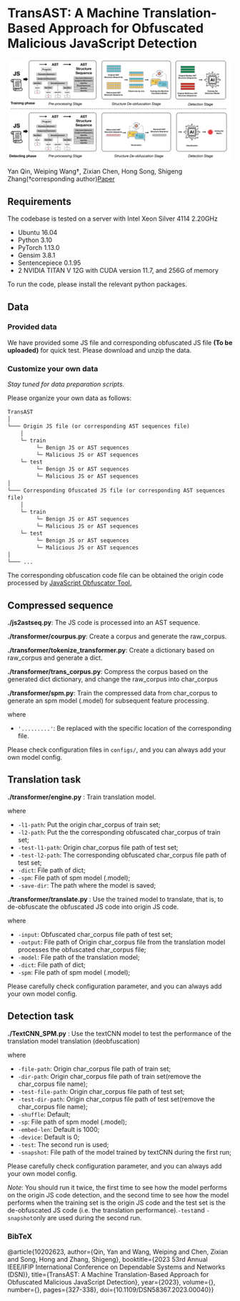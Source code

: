 # TransAST: A Machine Translation-Based Approach for Obfuscated Malicious JavaScript Detection

![](https://github.com/xiyan19/TransAST/blob/main/docs/overview_page-0001.jpg)

Yan Qin, Weiping Wang†, Zixian Chen, Hong Song, Shigeng Zhang(†corresponding author)[Paper](https://ieeexplore.ieee.org/document/10202623) 

## Requirements

The codebase is tested on a server with Intel Xeon Silver 4114 2.20GHz

-   Ubuntu 16.04
-   Python 3.10
-   PyTorch 1.13.0
-   Gensim  3.8.1
-   Sentencepiece  0.1.95
-   2 NVIDIA TITAN V 12G with CUDA version 11.7, and 256G of memory

To run the code, please install  the relevant python packages.

## [](https://github.com/qiuyu96/codef#data)Data

### [](https://github.com/qiuyu96/codef#provided-data)Provided data

We have provided some JS file and corresponding obfuscated JS file **(To be uploaded)** for quick test. Please download and unzip the data.

### [](https://github.com/qiuyu96/codef#customize-your-own-data)Customize your own data

_Stay tuned for data preparation scripts._

Please organize your own data as follows:

```
TransAST
│
└─── Origin JS file (or corresponding AST sequences file)
    │
    └─ train
	     └─ Benign JS or AST sequences
	     └─ Malicious JS or AST sequences
    └─ test
	     └─ Benign JS or AST sequences
	     └─ Malicious JS or AST sequences
│
└─── Corresponding Ofuscated JS file (or corresponding AST sequences file)
    │
    └─ train
	     └─ Benign JS or AST sequences
	     └─ Malicious JS or AST sequences
    └─ test
	     └─ Benign JS or AST sequences
	     └─ Malicious JS or AST sequences	     
│
└─── ...

```
The corresponding obfuscation code file can be obtained  the origin code processed by [JavaScript Obfuscator Tool.](https://obfuscator.io/)  

## Compressed sequence

**./js2astseq.py**: The JS code is processed into an AST sequence.

**./transformer/courpus.py**: Create a corpus and generate the raw_corpus.

**./transformer/tokenize_transformer.py**: Create a dictionary based on raw_corpus and generate a dict.

**./transformer/trans_corpus.py**: Compress the corpus based on the generated dict dictionary, and change the raw_corpus into char_corpus

**./transformer/spm.py**: Train the compressed data from char_corpus to generate an spm model (.model) for subsequent feature processing.

where
-   `'.........'`: Be replaced with the specific location of the corresponding file.

Please check configuration files in  `configs/`, and you can always add your own model config.


## Translation task

**./transformer/engine.py** : Train translation model.

where

-   `-l1-path`: Put the origin char_corpus of train set;
-   `-l2-path`: Put the the corresponding obfuscated char_corpus of train set;
-   `-test-l1-path`: Origin char_corpus file path of test set;
-   `-test-l2-path`: The corresponding obfuscated char_corpus file path of test set;
-   `-dict`: File path of dict;
-   `-spm`: File path of spm model (.model);
-   `-save-dir`: The path where the model is saved;


**./transformer/translate.py** : Use the trained model to translate, that is, to de-obfuscate the obfuscated JS code into origin JS code.

where

-   `-input`: Obfuscated char_corpus file path of test set;
-   `-output`: File path of  Origin char_corpus file from the translation model processes the obfuscated char_corpus file;
-   `-model`: File path of the translation model;
-   `-dict`: File path of dict;
-   `-spm`: File path of spm model (.model);

Please carefully check configuration parameter, and you can always add your own model config.


## Detection task


**./TextCNN_SPM.py** : Use the textCNN model to test the performance of the translation model translation (deobfuscation)


where

-   `-file-path`:  Origin char_corpus file path of train set;
-   `-dir-path`: Origin char_corpus file path of train set(remove the char_corpus file name);
-   `-test-file-path`:  Origin char_corpus file path of test set;
-   `-test-dir-path`: Origin char_corpus file path of test set(remove the char_corpus file name);
-   `-shuffle`: Default;
-   `-sp`: File path of spm model (.model);
-   `-embed-len`: Default is 1000;
-   `-device`: Default is 0;
-   `-test`: The second run is used;
-   `-snapshot`: File path of the model trained by textCNN during the first run;

Please carefully check configuration parameter, and you can always add your own model config.

_Note_: You should run it twice, the first time to see how the model performs on the origin JS code detection, and the second time to see how the model performs when the training set is the origin JS code and the test set is the de-obfuscated JS code (i.e. the translation performance).`-test`and `-snapshot`only are used during the second run.


### BibTeX

@article{10202623,
  author={Qin, Yan and Wang, Weiping and Chen, Zixian and Song, Hong and Zhang, Shigeng},
  booktitle={2023 53rd Annual IEEE/IFIP International Conference on Dependable Systems and Networks (DSN)}, 
  title={TransAST: A Machine Translation-Based Approach for Obfuscated Malicious JavaScript Detection}, 
  year={2023},
  volume={},
  number={},
  pages={327-338},
  doi={10.1109/DSN58367.2023.00040}}
